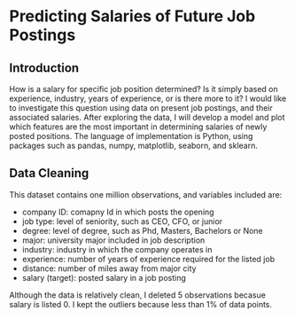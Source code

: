 # Predicting Salaries of Future Job Postings

## Introduction
How is a salary for specific job position determined? Is it simply based on experience, industry, years of experience, or is there more to it? I would like to investigate this question using data on present job postings, and their associated salaries. After exploring the data, I will develop a model and plot which features are the most important in determining salaries of newly posted positions. The language of implementation is Python, using packages such as pandas, numpy, matplotlib, seaborn, and sklearn.

## Data Cleaning
This dataset contains one million observations, and variables included are:

 -  company ID: comapny Id in which posts the opening 
 -  job type: level of seniority, such as CEO, CFO, or junior
 -  degree: level of degree, such as Phd, Masters, Bachelors or None
 -  major: university major included in job description
 -  industry: industry in which the company operates in
 -  experience: number of years of experience required for the listed job
 -  distance: number of miles away from major city
 -  salary (target): posted salary in a job posting
  
Although the data is relatively clean, I deleted 5 observations becasue salary is listed 0. I kept the outliers because less than 1% of data points. 
